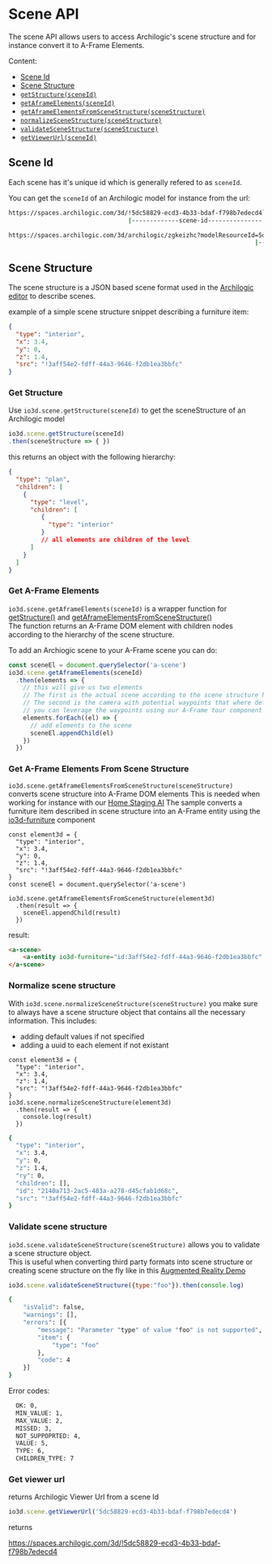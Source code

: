 # Scene API

The scene API allows users to access Archilogic's scene structure and for instance convert it to A-Frame Elements.

Content:
* [Scene Id](#scene-id)
* [Scene Structure](#scene-structure)
* [`getStructure(sceneId)`](#get-structure)
* [`getAframeElements(sceneId)`](#get-a-frame-elements)
* [`getAframeElementsFromSceneStructure(sceneStructure)`](#get-a-frame-elements-from-scene-structure)
* [`normalizeSceneStructure(sceneStructure)`](#normalize-scene-structure)
* [`validateSceneStructure(sceneStructure)`](#validate-scene-structure)
* [`getViewerUrl(sceneId)`](#get-viewer-url)

## Scene Id

Each scene has it's unique id which is generally refered to as `sceneId`.

You can get the `sceneId` of an Archilogic model for instance from the url:
```bash
https://spaces.archilogic.com/3d/!5dc58829-ecd3-4b33-bdaf-f798b7edecd4`
                                 |-------------scene-id---------------|
```
```bash
https://spaces.archilogic.com/3d/archilogic/zgkeizhc?modelResourceId=5dc58829-ecd3-4b33-bdaf-f798b7edecd4
                                                                    |-------------scene-id---------------|
```
## Scene Structure

The scene structure is a JSON based scene format used in the [Archilogic editor](https://spaces.archilgoc.com/3d) to describe scenes.

example of a simple scene structure snippet describing a furniture item:
```json
{
  "type": "interior",
  "x": 3.4,
  "y": 0,
  "z": 1.4,
  "src": "!3aff54e2-fdff-44a3-9646-f2db1ea3bbfc"
}
```

### Get Structure

Use `io3d.scene.getStructure(sceneId)` to get the sceneStructure of an Archilogic model

```js
io3d.scene.getStructure(sceneId)
.then(sceneStructure => { })
```

this returns an object with the following hierarchy:
```json
{
  "type": "plan",
  "children": [
    {
      "type": "level",
      "children": [
         {
           "type": "interior"
         }
         // all elements are children of the level
      ]
    }
  ]
}
```

### Get A-Frame Elements

`io3d.scene.getAframeElements(sceneId)` is a wrapper function for [getStructure()](#get-structure) and [getAframeElementsFromSceneStructure()](#get-a-frame-elements-from-scene-structure)<br>
The function returns an A-Frame DOM element with children nodes according to the hierarchy of the scene structure.

To add an Archiogic scene to your A-Frame scene you can do:
```js
const sceneEl = document.querySelector('a-scene')
io3d.scene.getAframeElements(sceneId)
  .then(elements => {
    // this will give us two elements
    // The first is the actual scene according to the scene structure hierarchy
    // The second is the camera with potential waypoints that where defined in the scene structure
    // you can leverage the waypoints using our A-Frame tour component
    elements.forEach((el) => {
      // add elements to the scene
      sceneEl.appendChild(el)
    })
  })
```

### Get A-Frame Elements From Scene Structure

`io3d.scene.getAframeElementsFromSceneStructure(sceneStructure)` converts scene structure into A-Frame DOM elements
This is needed when working for instance with our [Home Staging AI](home-staging-ai.md)
The sample converts a furniture item described in scene structure into an A-Frame entity using the [io3d-furniture](aframe-components.html#io3d-furniture) component
```
const element3d = {
  "type": "interior",
  "x": 3.4,
  "y": 0,
  "z": 1.4,
  "src": "!3aff54e2-fdff-44a3-9646-f2db1ea3bbfc"
}
const sceneEl = document.querySelector('a-scene')

io3d.scene.getAframeElementsFromSceneStructure(element3d)
  .then(result => {
    sceneEl.appendChild(result)
  })
```
result:
```html
<a-scene>
    <a-entity io3d-furniture="id:3aff54e2-fdff-44a3-9646-f2db1ea3bbfc" position="3.4 0 1.4"></a-entity>
</a-scene>
```

### Normalize scene structure

With `io3d.scene.normalizeSceneStructure(sceneStructure)` you make sure to always have a scene structure object that contains all the necessary information.
This includes:
* adding default values if not specified
* adding a uuid to each element if not existant

```
const element3d = {
  "type": "interior",
  "x": 3.4,
  "z": 1.4,
  "src": "!3aff54e2-fdff-44a3-9646-f2db1ea3bbfc"
}
io3d.scene.normalizeSceneStructure(element3d)
  .then(result => {
    console.log(result)
  })
```
```bash
{
  "type": "interior",
  "x": 3.4,
  "y": 0,
  "z": 1.4,
  "ry": 0,
  "children": [],
  "id": "2140a713-2ac5-483a-a278-d45cfab1d68c",
  "src": "!3aff54e2-fdff-44a3-9646-f2db1ea3bbfc"
}
```

### Validate scene structure

`io3d.scene.validateSceneStructure(sceneStructure)` allows you to validate a scene structure object.<br>
This is useful when converting third party formats into scene structure or creating scene structure on the fly like in this [Augmented Reality Demo](https://github.com/archilogic-com/3dio-js/tree/master/examples-browser/staging/stage-room-ar)

```js
io3d.scene.validateSceneStructure({type:"foo"}).then(console.log)
```
```bash
{
	"isValid": false,
	"warnings": [],
	"errors": [{
		"message": "Parameter "type" of value "foo" is not supported",
		"item": {
			"type": "foo"
		},
		"code": 4
	}]
}
```
Error codes:
```bash
  OK: 0,
  MIN_VALUE: 1,
  MAX_VALUE: 2,
  MISSED: 3,
  NOT_SUPPOPRTED: 4,
  VALUE: 5,
  TYPE: 6,
  CHILDREN_TYPE: 7
```

### Get viewer url

returns Archilogic Viewer Url from a scene Id
```js
io3d.scene.getViewerUrl('5dc58829-ecd3-4b33-bdaf-f798b7edecd4')
```
returns

https://spaces.archilogic.com/3d/!5dc58829-ecd3-4b33-bdaf-f798b7edecd4

